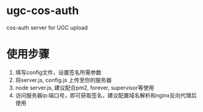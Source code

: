 # ugc-cos-auth
cos-auth server for UGC upload

# 使用步骤
1. 填写config文件，设置签名所需参数
2. 将server.js, config.js 上传至你的服务器
3. node server.js, 建议配合pm2, forever, supervisor等使用
4. 访问服务器ip:端口号，即可获取签名，建议配置域名解析和nginx反向代理后使用
